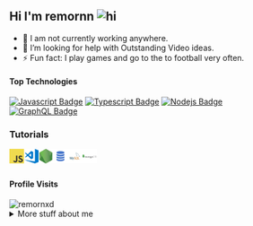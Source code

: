 ## Hi I'm remornn <img src="https://user-images.githubusercontent.com/1303154/88677602-1635ba80-d120-11ea-84d8-d263ba5fc3c0.gif" width="28px" alt="hi">

- 🔭 I am not currently working anywhere.
- 🤔 I’m looking for help with Outstanding Video ideas.
- ⚡ Fun fact: I play games and go to the to football very often.

#### Top Technologies

<!-- TODO: Make technologies links takes you to repositories -->

[![Javascript Badge](https://img.shields.io/badge/-Javascript-F0DB4F?style=for-the-badge&labelColor=black&logo=javascript&logoColor=F0DB4F)](#) [![Typescript Badge](https://img.shields.io/badge/-Typescript-007acc?style=for-the-badge&labelColor=black&logo=typescript&logoColor=007acc)](#) [![Nodejs Badge](https://img.shields.io/badge/-Nodejs-3C873A?style=for-the-badge&labelColor=black&logo=node.js&logoColor=3C873A)](#) [![GraphQL Badge](https://img.shields.io/badge/-GraphQl-e535ab?style=for-the-badge&labelColor=black&logo=node.js&logoColor=e535ab)](#)

### Tutorials

<img align="left" alt="JavaScript" width="26px" src="https://raw.githubusercontent.com/github/explore/80688e429a7d4ef2fca1e82350fe8e3517d3494d/topics/javascript/javascript.png" />

<img align="left" alt="Visual Studio Code" width="26px" src="https://raw.githubusercontent.com/github/explore/80688e429a7d4ef2fca1e82350fe8e3517d3494d/topics/visual-studio-code/visual-studio-code.png" />

<img align="left" alt="Node.js" width="26px" src="https://raw.githubusercontent.com/github/explore/80688e429a7d4ef2fca1e82350fe8e3517d3494d/topics/nodejs/nodejs.png" />

<img align="left" alt="SQL" width="26px" src="https://raw.githubusercontent.com/github/explore/80688e429a7d4ef2fca1e82350fe8e3517d3494d/topics/sql/sql.png" />

<img align="left" alt="MySQL" width="26px" src="https://raw.githubusercontent.com/github/explore/80688e429a7d4ef2fca1e82350fe8e3517d3494d/topics/mysql/mysql.png" />

<img align="left" alt="MongoDB" width="26px" src="https://raw.githubusercontent.com/github/explore/80688e429a7d4ef2fca1e82350fe8e3517d3494d/topics/mongodb/mongodb.png" />

<br />
<br />



#### Profile Visits 
<img src="https://komarev.com/ghpvc/?username=remornxd&label=PROFILE%20VIEWS&color=eb0000" alt="remornxd" />

<details>
<summary>
  More stuff about me
</summary>

<br >
  
  #### Coding Stats

<!--START_SECTION:waka-->
```text  

Java         12 hrs 41 mins                              75.20 % 
Java Script  15 hrs 41 mins  ████████████████████▓░░░░   83.29 % 
HTML         4 hr 50 mins    ██▒░░░░░░░░░░░░░░░░░░░░░░   10.61 % 
YAML         1 hr 21 mins    ░░░░░░░░░░░░░░░░░░░░░░░░░   00.19 % 
```
  
  <!--END_SECTION:waka-->

#### Github Stats

![remornxd's github stats](https://github-readme-stats.vercel.app/api?username=remornxd&count_private=true&theme=tokyonight&hide=contribs,prs)

